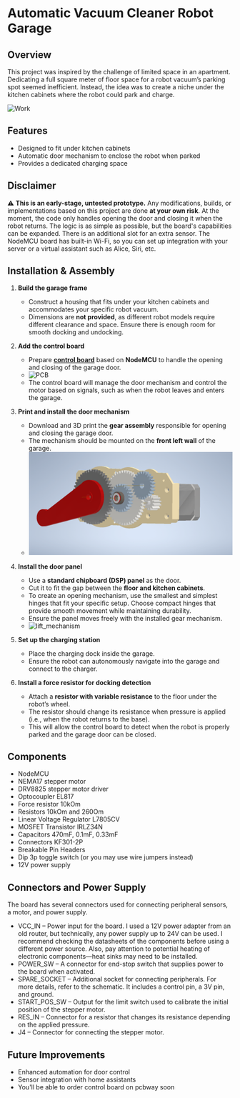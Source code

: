 # Automatic Vacuum Cleaner Robot Garage  

## Overview  
This project was inspired by the challenge of limited space in an apartment. Dedicating a full square meter of floor space for a robot vacuum’s parking spot seemed inefficient. Instead, the idea was to create a niche under the kitchen cabinets where the robot could park and charge.  

![Work](https://github.com/user-attachments/assets/077b3547-0a17-4905-9be7-d40b60e705af)


## Features  
- Designed to fit under kitchen cabinets  
- Automatic door mechanism to enclose the robot when parked  
- Provides a dedicated charging space  

## Disclaimer  
⚠ **This is an early-stage, untested prototype.** Any modifications, builds, or implementations based on this project are done **at your own risk**. At the moment, the code only handles opening the door and closing it when the robot returns. The logic is as simple as possible, but the board's capabilities can be expanded. There is an additional slot for an extra sensor. The NodeMCU board has built-in Wi-Fi, so you can set up integration with your server or a virtual assistant such as Alice, Siri, etc.

## Installation & Assembly  
1. **Build the garage frame**  
   - Construct a housing that fits under your kitchen cabinets and accommodates your specific robot vacuum.  
   - Dimensions are **not provided**, as different robot models require different clearance and space. Ensure there is enough room for smooth docking and undocking.  

2. **Add the control board**
   - Prepare **[control board](pcb/board.dip)** based on **NodeMCU** to handle the opening and closing of the garage door. 
   - ![PCB](https://github.com/user-attachments/assets/7b2377ec-0cb3-4f64-b5c6-f6fde1e6af2a)
   - The control board will manage the door mechanism and control the motor based on signals, such as when the robot leaves and enters the garage.  

3. **Print and install the door mechanism**  
   - Download and 3D print the **gear assembly** responsible for opening and closing the garage door.  
   - The mechanism should be mounted on the **front left wall** of the garage.  
   - ![Gear Assembly](https://github.com/sakonyshev/robot-garage/blob/master/image/gear_assembly2.png)  

4. **Install the door panel**  
   - Use a **standard chipboard (DSP) panel** as the door.  
   - Cut it to fit the gap between the **floor and kitchen cabinets**.
   - To create an opening mechanism, use the smallest and simplest hinges that fit your specific setup. Choose compact hinges that provide smooth movement while maintaining durability.
   - Ensure the panel moves freely with the installed gear mechanism.
   -  ![lift_mechanism](https://github.com/user-attachments/assets/a8b29e8f-14ab-4984-ab09-4146fb103be0)

5. **Set up the charging station**  
   - Place the charging dock inside the garage.  
   - Ensure the robot can autonomously navigate into the garage and connect to the charger.

6. **Install a force resistor for docking detection**  
   - Attach a **resistor with variable resistance** to the floor under the robot’s wheel.  
   - The resistor should change its resistance when pressure is applied (i.e., when the robot returns to the base).  
   - This will allow the control board to detect when the robot is properly parked and the garage door can be closed.  


## Components  
- NodeMCU  
- NEMA17 stepper motor
- DRV8825 stepper motor driver
- Optocoupler EL817
- Force resistor 10kOm
- Resistors 10kOm and 260Om
- Linear Voltage Regulator L7805CV
- MOSFET Transistor IRLZ34N
- Capacitors 470mF, 0.1mF, 0.33mF
- Connectors KF301-2P
- Breakable Pin Headers
- Dip 3p toggle switch (or you may use wire jumpers instead)
- 12V power supply

## Connectors and Power Supply
The board has several connectors used for connecting peripheral sensors, a motor, and power supply.

- VCC_IN – Power input for the board. I used a 12V power adapter from an old router, but technically, any power supply up to 24V can be used. I recommend checking the datasheets of the components before using a different power source. Also, pay attention to potential heating of electronic components—heat sinks may need to be installed.
- POWER_SW – A connector for end-stop switch that supplies power to the board when activated.
- SPARE_SOCKET – Additional socket for connecting peripherals. For more details, refer to the schematic. It includes a control pin, a 3V pin, and ground.
- START_POS_SW – Output for the limit switch used to calibrate the initial position of the stepper motor.
- RES_IN – Connector for a resistor that changes its resistance depending on the applied pressure.
- J4 – Connector for connecting the stepper motor.

## Future Improvements  
- Enhanced automation for door control  
- Sensor integration with home assistants
- You'll be able to order control board on pcbway soon
